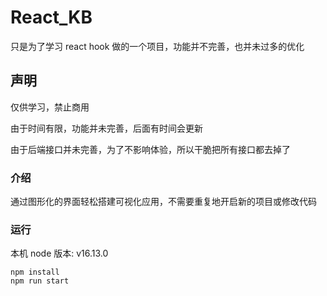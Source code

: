 # React_KB

只是为了学习 react hook 做的一个项目，功能并不完善，也并未过多的优化

## 声明

仅供学习，禁止商用

由于时间有限，功能并未完善，后面有时间会更新

由于后端接口并未完善，为了不影响体验，所以干脆把所有接口都去掉了

### 介绍

通过图形化的界面轻松搭建可视化应用，不需要重复地开启新的项目或修改代码

### 运行

本机 node 版本: v16.13.0

```
npm install
npm run start
```

